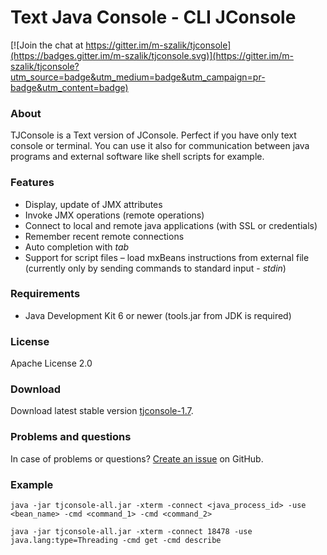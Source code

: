 Text Java Console - CLI JConsole
================================

[![Join the chat at https://gitter.im/m-szalik/tjconsole](https://badges.gitter.im/m-szalik/tjconsole.svg)](https://gitter.im/m-szalik/tjconsole?utm_source=badge&utm_medium=badge&utm_campaign=pr-badge&utm_content=badge)

### About
TJConsole is a Text version of JConsole.
Perfect if you have only text console or terminal. You can use it also for communication between java programs and external software like shell scripts for example.

### Features

 * Display, update of JMX attributes
 * Invoke JMX operations (remote operations)
 * Connect to local and remote java applications (with SSL or credentials)
 * Remember recent remote connections
 * Auto completion with _tab_
 * Support for script files – load mxBeans instructions from external file    (currently only by sending commands to standard input - _stdin_)

### Requirements

 * Java Development Kit 6 or newer (tools.jar from JDK is required)

### License
Apache License 2.0

### Download
Download latest stable version [tjconsole-1.7](https://github.com/m-szalik/tjconsole/blob/master/tjconsole-1.7-all.jar?raw=true).

### Problems and questions
In case of problems or questions? [Create an issue](https://github.com/m-szalik/tjconsole/issues) on GitHub.

### Example
`java -jar tjconsole-all.jar -xterm -connect <java_process_id> -use <bean_name> -cmd <command_1> -cmd <command_2>`

`java -jar tjconsole-all.jar -xterm -connect 18478 -use java.lang:type=Threading -cmd get -cmd describe`
